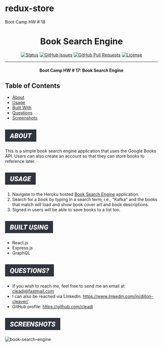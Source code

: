 # redux-store
Boot Camp HW # 18

<h1 align="center">Book Search Engine</h1>

<div align="center">

[![Status](https://img.shields.io/badge/status-active-success.svg)]()
[![GitHub Issues](https://img.shields.io/github/issues/cleadi/progressive-budget.svg)](https://github.com/cleadi/book-search-engine/issues)
[![GitHub Pull Requests](https://img.shields.io/github/issues-pr/cleadi/progressive-budget.svg)](https://github.com/cleadi/book-search-engine/pulls)
[![License](https://img.shields.io/badge/license-MIT-blue.svg)](/LICENSE)

</div>

---

<h4 style="font-weight: bold;" align="center">Boot Camp HW # 17: Book Search Engine</h4>

## Table of Contents

- [About](#about)
- [Usage](#usage)
- [Built With](#built_using)
- [Questions](#questions)
- [Screenshots](#screenshots)

## <a href="#readme-badge"><img id="about" src="https://github.com/teamjuli0/readme-badges/blob/main/themes/clean-dark/menu-categories/about.png?raw=true" style="height: 40px"></a>

This is a simple book search engine application that uses the Google Books API. Users can also create an account so that they can store books to reference later.

## <a href="#readme-badge"><img id="usage" src="https://github.com/teamjuli0/readme-badges/blob/main/themes/clean-dark/menu-categories/usage.png?raw=true" style="height: 40px"></a>

1. Navigate to the Heroku hosted [Book Search Engine](https://cleadi-book-search-engine.herokuapp.com/) application.
2. Search for a book by typing in a search term; i.e., "Kafka" and the books that match will load and show book cover art and book descriptions.
3. Signed in users will be able to save books to a list too.

## <a href="#readme-badge"><img id="built_using" src="https://github.com/teamjuli0/readme-badges/blob/main/themes/clean-dark/menu-categories/built-using.png?raw=true" style="height: 40px"></a>

- React.js
- Express.js
- GraphQL

## <a href="#readme-badge"><img id="questions" src="https://github.com/teamjuli0/readme-badges/blob/main/themes/clean-dark/menu-categories/questions-alt.png?raw=true" style="height: 40px"></a>

- If you wish to reach me, feel free to send me an email at cleadi@fastmail.com
- I can also be reached via LinkedIn: https://www.linkedin.com/in/dillon-cleaver/
- GitHub profile: https://github.com/cleadi

## <a href="#readme-badge"><img id="screenshots" src="https://github.com/teamjuli0/readme-badges/blob/main/themes/clean-dark/menu-categories/screenshots.png?raw=true" style="height: 40px"></a>

![book-search-engine](client/public/assets/images/book-search-engine.jpg)
